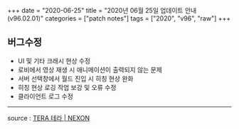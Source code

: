 +++
date = "2020-06-25"
title = "2020년 06월 25일 업데이트 안내 (v96.02.01)"
categories = ["patch notes"]
tags = ["2020", "v96", "raw"]
+++

## 버그수정

- UI 및 기타 크래시 현상 수정
- 로비에서 영상 재생 시 애니메이션이 출력되지 않는 문제
- 서버 선택창에서 월드 진입 시 히칭 현상 완화
- 히칭 현상 로깅 작업 보강 및 오류 수정
- 클라이언트 로그 수정

----

source : [TERA 테라 | NEXON](http://tera.nexon.com/news/update/view.aspx?n4articlesn=442)
